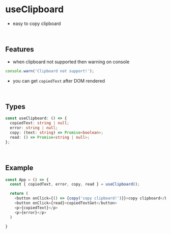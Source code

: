 # useClipboard

- easy to copy clipboard

<br/>

## Features

- when clipboard not supported then warning on console

```js
console.warn('Clipboard not support!');
```

- you can get `copiedText` after DOM rendered

<br/>

## Types

```typescript
const useClipboard: () => {
  copiedText: string | null;
  error: string | null;
  copy: (text: string) => Promise<boolean>;
  read: () => Promise<string | null>;
};
```

<br/>

## Example

```typescript
const App = () => {
  const { copiedText, error, copy, read } = useClipboard();

  return (
    <button onClick={() => {copy('copy clipboard!')}}>copy clipboard</button>
    <button onClick={read}>copiedTextGet</button>
    <p>{copiedText}</p>
    <p>{error}</p>
  )

}


```
